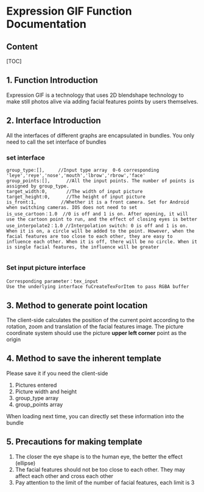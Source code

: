 # Expression GIF Function Documentation

## Content

[TOC]



## 1. Function Introduction

Expression GIF is a technology that uses 2D blendshape technology to make still photos alive via adding facial features points by users themselves.

## 2. Interface Introduction

All the interfaces of different graphs are encapsulated in bundles. You only need to call the set interface of bundles

### set interface

```
group_type:[],     //Input type array  0-6 corresponding             		'leye','reye','nose','mouth','lbrow','rbrow','face'
group_points:[],	  //All the input points. The number of points is assigned by group_type.
target_width:0,	      //The width of input picture
target_height:0,	  //The height of input picture
is_front:1,			//Whether it is a front camera. Set for Android when switching cameras. IOS does not need to set
is_use_cartoon：1.0  //0 is off and 1 is on. After opening, it will use the cartoon point to run, and the effect of closing eyes is better
use_interpolate2：1.0 //Interpolation switch: 0 is off and 1 is on. When it is on, a circle will be added to the point. However, when the facial features are too close to each other, they are easy to influence each other. When it is off, there will be no circle. When it is single facial features, the influence will be greater


```

### Set input picture interface

```
Corresponding parameter：tex_input
Use the underlying interface fuCreateTexForItem to pass RGBA buffer
```



## 3. Method to generate point location

The client-side calculates the position of the current point according to the rotation, zoom and translation of the facial features image. The picture coordinate system should use the picture **upper left corner** point as the origin

## 4. Method to save the inherent template

Please save it if you need the client-side

1. Pictures entered
2. Picture width and height
3. group_type array
4. group_points array

When loading next time, you can directly set these information into the bundle

## 5. Precautions for making template

1. The closer the eye shape is to the human eye, the better the effect (ellipse)
2. The facial features should not be too close to each other. They may affect each other and cross each other
3. Pay attention to the limit of the number of facial features, each limit is 3